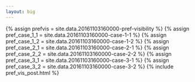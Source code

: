 ```yaml
---
layout: big
---
```

{% assign prefvis = site.data.20161103160000-pref-visibility %}
{% assign pref_case_1_1 = site.data.20161103160000-case-1-1 %}
{% assign pref_case_1_2 = site.data.20161103160000-case-1-2 %}
{% assign pref_case_2_1 = site.data.20161103160000-case-2-1 %}
{% assign pref_case_2_2 = site.data.20161103160000-case-2-2 %}
{% assign pref_case_3_1 = site.data.20161103160000-case-3-1 %}
{% assign pref_case_3_2 = site.data.20161103160000-case-3-2 %}
{% include pref_vis_post.html %}
